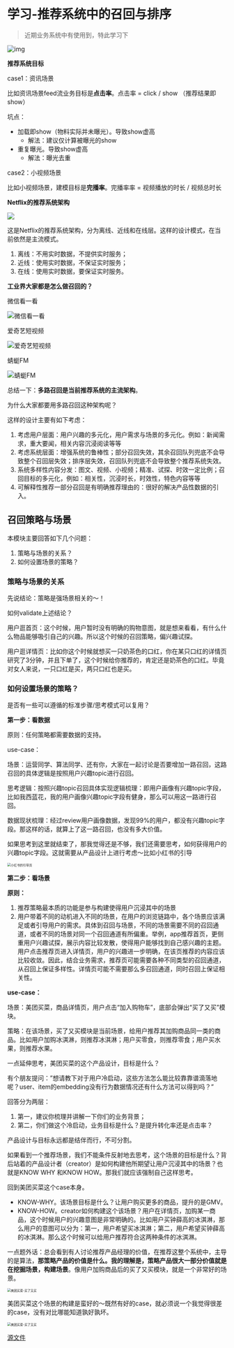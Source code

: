 # 学习-推荐系统中的召回与排序

> 近期业务系统中有使用到，特此学习下



![img](https://github.com/BrooksWon/Blogs/blob/master/think/product/%E5%AD%A6%E4%B9%A0-%E6%8E%A8%E8%8D%90%E7%B3%BB%E7%BB%9F%E4%B8%AD%E7%9A%84%E5%8F%AC%E5%9B%9E%E4%B8%8E%E6%8E%92%E5%BA%8F.png)



**推荐系统目标**

case1：资讯场景

比如资讯场景feed流业务目标是**点击率**。点击率 = click / show （推荐结果即show）

坑点：

- 加载即show（物料实际并未曝光）。导致show虚高
  - 解法：建议仅计算被曝光的show
- 重复曝光。导致show虚高
  - 解法：曝光去重

case2：小视频场景

比如小视频场景，建模目标是**完播率**。完播率率 = 视频播放的时长 / 视频总时长



**Netflix的推荐系统架构**

![](/Users/Brooks/blog/Blogs/think/product/netflix推荐系统架构.jpeg)

这是Netflix的推荐系统架构，分为离线、近线和在线层。这样的设计模式，在当前依然是主流模式。

1. 离线：不用实时数据，不提供实时服务；
2. 近线：使用实时数据，不保证实时服务；
3. 在线：使用实时数据，要保证实时服务。



**工业界大家都是怎么做召回的？**

微信看一看

![微信看一看](https://github.com/BrooksWon/Blogs/blob/master/think/product/%E5%BE%AE%E4%BF%A1%E7%9C%8B%E4%B8%80%E7%9C%8B.jpeg)



爱奇艺短视频

![爱奇艺短视频](https://github.com/BrooksWon/Blogs/blob/master/think/product/%E7%88%B1%E5%A5%87%E8%89%BA%E7%9F%AD%E8%A7%86%E9%A2%91.jpeg)



蜻蜓FM

![蜻蜓FM](https://github.com/BrooksWon/Blogs/blob/master/think/product/%E8%9C%BB%E8%9C%93FM.jpeg)



总结一下：**多路召回是当前推荐系统的主流架构**。

为什么大家都要用多路召回这种架构呢？

这样的设计主要有如下考虑：

1. 考虑用户层面：用户兴趣的多元化，用户需求与场景的多元化。例如：新闻需求，重大要闻，相关内容沉浸阅读等等
2. 考虑系统层面：增强系统的鲁棒性；部分召回失效，其余召回队列兜底不会导致整个召回层失效；排序层失效，召回队列兜底不会导致整个推荐系统失效。
3. 系统多样性内容分发：图文、视频、小视频；精准、试探、时效一定比例；召回目标的多元化，例如：相关性，沉浸时长，时效性，特色内容等等
4. 可解释性推荐一部分召回是有明确推荐理由的：很好的解决产品性数据的引入。



## 召回策略与场景

本模块主要回答如下几个问题：

1. 策略与场景的关系？
2. 如何设置场景的策略？



### 策略与场景的关系

先说结论：策略是强场景相关的～！

如何validate上述结论？

用户逛首页：这个时候，用户暂时没有明确的购物意图，就是想来看看，有什么什么物品能够吸引自己的兴趣。所以这个时候的召回策略，偏兴趣试探。

用户逛详情页：比如你这个时候就想买一只奶茶色的口红，你在某只口红的详情页研究了3分钟，并且下单了，这个时候给你推荐的，肯定还是奶茶色的口红。毕竟对女人来说，一只口红是买，两只口红也是买。



### 如何设置场景的策略？

是否有一些可以遵循的标准步骤/思考模式可以复用？

**第一步：看数据**

原则：任何策略都需要数据的支持。

use-case：

场景：运营同学、算法同学、还有你，大家在一起讨论是否要增加一路召回，这路召回的具体逻辑是按照用户兴趣topic进行召回。

思考逻辑：按照兴趣topic召回具体实现逻辑梳理：即用户画像有兴趣topic字段，比如我西蓝花，我的用户画像兴趣topic字段有健身，那么可以用这一路进行召回。

数据现状梳理：经过review用户画像数据，发现99%的用户，都没有兴趣topic字段。那这样的话，就算上了这一路召回，也没有多大价值。

如果思考到这里就结束了，那我觉得还是不够，我们还需要思考，如何获得用户的兴趣topic字段。这就需要从产品设计上进行考虑～比如小红书的引导

<img src="https://github.com/BrooksWon/Blogs/blob/master/think/product/%E5%B0%8F%E7%BA%A2%E4%B9%A6%E7%9A%84%E5%BC%95%E5%AF%BC.jpeg" alt="小红书的引导页" style="zoom:50%;" />

**第二步：看场景**

**原则：**

1. 推荐策略最本质的功能是参与构建使得用户沉浸其中的场景
2. 用户带着不同的动机进入不同的场景，在用户的浏览链路中，各个场景应该满足或者引导用户的需求。具体到召回与场景，不同的场景需要不同的召回通道，或者不同的场景对同一个召回通道有所偏重。举例，app推荐首页，更侧重用户兴趣试探，展示内容比较发散，使得用户能够找到自己感兴趣的主题。用户点击推荐页进入详情页，用户的兴趣进一步明确，在该页推荐的内容应该比较收敛。因此，结合业务需求，推荐页可能需要各种不同类型的召回通道，从召回上保证多样性。详情页可能不需要那么多召回通道，同时召回上保证相关性。

**use-case：**

场景：美团买菜，商品详情页，用户点击“加入购物车”，底部会弹出“买了又买”模块。

策略：在该场景，买了又买模块是当前场景，给用户推荐其加购商品同一类的商品。比如用户加购冰淇淋，则推荐冰淇淋；用户买零食，则推荐零食；用户买水果，则推荐水果。

一点延伸思考，美团买菜的这个产品设计，目标是什么？

有个朋友提问：”想请教下对于用户冷启动，这些方法怎么能比较靠靠谱滴落地呢？user、item的embedding没有行为数据情况还有什么方法可以得到吗？”

回答分为两层：

1. 第一，建议你梳理并讲解一下你们的业务背景；
2. 第二，你们做这个冷启动，业务目标是什么？是提升转化率还是点击率？

产品设计与目标永远都是结伴而行，不可分割。

如果看到一个推荐场景，我们不能条件反射地去思考，这个场景的目标是什么？背后站着的产品设计者（creator）是如何构建他所期望让用户沉浸其中的场景？也就是KNOW WHY 和KNOW HOW。那我们就应该强制自己这样思考。

回到美团买菜这个case本身。

- KNOW-WHY。该场景目标是什么？让用户购买更多的商品，提升的是GMV。
- KNOW-HOW。creator如何构建这个该场景？用户在详情页，加购某一商品，这个时候用户的兴趣意图是非常明确的。比如用户买钟薛高的冰淇淋，那么用户的意图可以分为：第一，用户希望买冰淇淋；第二，用户希望买钟薛高的冰淇淋。那么这个时候可以给用户推荐符合这两种条件的冰淇淋。

一点题外话：总会看到有人讨论推荐产品经理的价值，在推荐这整个系统中，主导的是算法，**那策略产品的价值是什么。我的理解是，策略产品很大一部分价值就是在挖掘场景，构建场景**。像用户加购商品后的买了又买模块，就是一个非常好的场景。

<img src="https://github.com/BrooksWon/Blogs/blob/master/think/product/%E7%BE%8E%E5%9B%A2%E4%B9%B0%E8%8F%9C-%E4%B9%B0%E4%BA%86%E5%8F%88%E4%B9%B0.jpeg" alt="美团买菜-买了又买" style="zoom:50%;" />

美团买菜这个场景的构建是蛮好的～既然有好的case，就必须说一个我觉得很差的case，没有对比哪能知道孰好孰坏。

<img src="https://github.com/BrooksWon/Blogs/blob/master/think/product/7fresh%E7%9A%84%E5%8A%A0%E8%B4%AD%E9%A1%B5%E9%9D%A2.jpeg" alt="美团买菜-买了又买" style="zoom:50%;" />





[源文件](https://github.com/BrooksWon/Blogs/blob/master/think/product/%E5%AD%A6%E4%B9%A0-%E6%8E%A8%E8%8D%90%E7%B3%BB%E7%BB%9F%E4%B8%AD%E7%9A%84%E5%8F%AC%E5%9B%9E%E4%B8%8E%E6%8E%92%E5%BA%8F.xmind)

